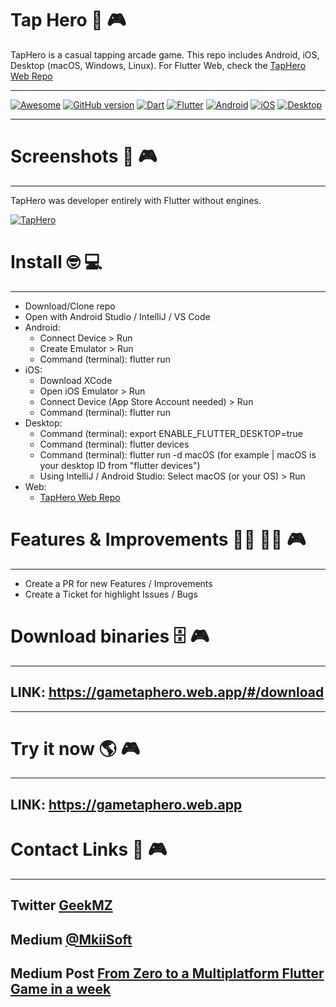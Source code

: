 # Tap Hero 📱 🎮

TapHero is a casual tapping arcade game. This repo includes Android, iOS, Desktop (macOS, Windows, Linux). For Flutter Web, check the [TapHero Web Repo](https://github.com/mkiisoft/taphero_web)
_______________
[![Awesome](https://cdn.rawgit.com/sindresorhus/awesome/d7305f38d29fed78fa85652e3a63e154dd8e8829/media/badge.svg)](https://github.com/mkiisoft/RxLoading) [![GitHub version](https://d25lcipzij17d.cloudfront.net/badge.svg?id=gh&type=6&v=1.0&x2=0)](https://github.com/mkiisoft/taphero) [![Dart](https://img.shields.io/badge/language-dart-blue.svg)](https://github.com/mkiisoft/taphero) [![Flutter](https://img.shields.io/badge/framework-Flutter-blue.svg)](https://github.com/mkiisoft/taphero) [![Android](https://img.shields.io/badge/platform-Android-green.svg)](https://github.com/mkiisoft/taphero) [![iOS](https://img.shields.io/badge/platform-iOS-red.svg)](https://github.com/mkiisoft/taphero) [![Desktop](https://img.shields.io/badge/platform-Desktop-lightgrey.svg)](https://github.com/mkiisoft/taphero)
_______________

# Screenshots 📸 🎮
_______________

TapHero was developer entirely with Flutter without engines.

[![TapHero](https://i.imgur.com/s5BzXxI.jpg)](https://github.com/mkiisoft/taphero "TapHero")

# Install 🤓 💻
_______________

 - Download/Clone repo
 - Open with Android Studio / IntelliJ / VS Code
 - Android:
    - Connect Device > Run
    - Create Emulator > Run
    - Command (terminal): flutter run
 - iOS:
    - Download XCode
    - Open iOS Emulator > Run
    - Connect Device (App Store Account needed) > Run
    - Command (terminal): flutter run
 - Desktop:
    - Command (terminal): export ENABLE_FLUTTER_DESKTOP=true
    - Command (terminal): flutter devices
    - Command (terminal): flutter run -d macOS (for example | macOS is your desktop ID from "flutter devices")
    - Using IntelliJ / Android Studio: Select macOS (or your OS) > Run
 - Web:
    - [TapHero Web Repo](https://github.com/mkiisoft/taphero_web)

# Features & Improvements 👷‍♂️ 👷‍♀️ 🎮
_______________

  - Create a PR for new Features / Improvements
  - Create a Ticket for highlight Issues / Bugs

# Download binaries 🗄 🎮
_______________

## LINK: https://gametaphero.web.app/#/download
_______________

# Try it now 🌎 🎮
_______________

## LINK: https://gametaphero.web.app 

# Contact Links 🔗 🎮
_______________

## Twitter [GeekMZ](https://www.twitter.com/geekmz)
## Medium [@MkiiSoft](https://medium.com/@mkiisoft)
## Medium Post [From Zero to a Multiplatform Flutter Game in a week](https://medium.com/flutter-community/from-zero-to-a-multiplatform-flutter-game-in-a-week-8245da931c7e)
